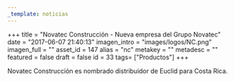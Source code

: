```yaml
---
_template: noticias
---
```







+++
title = "Novatec Construcción - Nueva empresa del Grupo Novatec"
date = "2017-06-07 21:40:13"
imagen_intro = "images/logos/NC.png"
imagen_full = ""
asset_id = 147
alias = "nc"
metakey = ""
metadesc = ""
featured = false
draft = false
id = 33
tags= ["Productos"]
+++
<p>Novatec Construcción es nombrado distribuidor de Euclid para Costa Rica.</p>
<!--more-->
